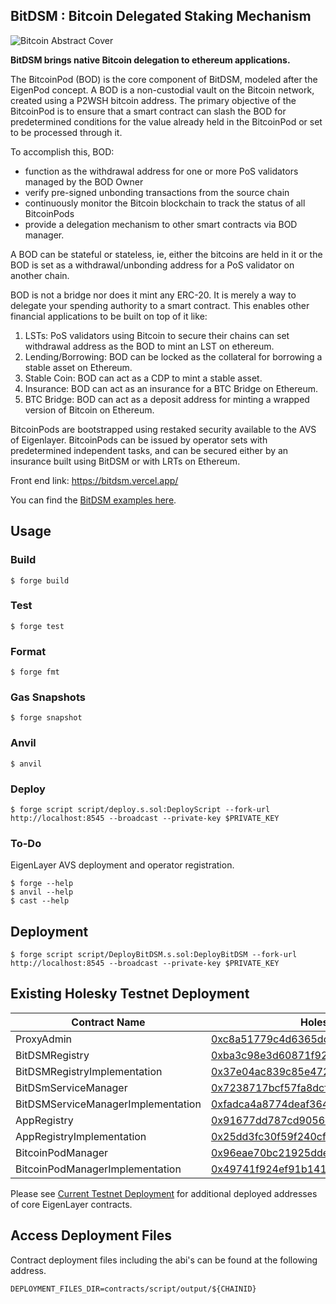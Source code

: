 ## BitDSM : Bitcoin Delegated Staking Mechanism

![Bitcoin Abstract Cover](./assets/cover.jpeg)

**BitDSM brings native Bitcoin delegation to ethereum applications.**

The BitcoinPod (BOD) is the core component of BitDSM, modeled after the EigenPod concept. A BOD is a non-custodial vault on the Bitcoin network, created using a P2WSH bitcoin address. The primary objective of the BitcoinPod is to ensure that a smart contract can slash the BOD for predetermined conditions for the value already held in the BitcoinPod or set to be processed through it.

To accomplish this, BOD:

- function as the withdrawal address for one or more PoS validators managed by the BOD Owner
- verify pre-signed unbonding transactions from the source chain
- continuously monitor the Bitcoin blockchain to track the status of all BitcoinPods
- provide a delegation mechanism to other smart contracts via BOD manager.

A BOD can be stateful or stateless, ie, either the bitcoins are held in it or the BOD is set as a withdrawal/unbonding address for a PoS validator on another chain.

BOD is not a bridge nor does it mint any ERC-20. It is merely a way to delegate your spending authority to a smart contract. This enables other financial applications to be built on top of it like:

1. LSTs: PoS validators using Bitcoin to secure their chains can set withdrawal address as the BOD to mint an LST on ethereum.
2. Lending/Borrowing: BOD can be locked as the collateral for borrowing a stable asset on Ethereum.
3. Stable Coin: BOD can act as a CDP to mint a stable asset.
4. Insurance: BOD can act as an insurance for a BTC Bridge on Ethereum.
5. BTC Bridge: BOD can act as a deposit address for minting a wrapped version of Bitcoin on Ethereum.

BitcoinPods are bootstrapped using restaked security available to the AVS of Eigenlayer. BitcoinPods can be issued by operator sets with predetermined independent tasks, and can be secured either by an insurance built using BitDSM or with LRTs on Ethereum.

Front end link: https://bitdsm.vercel.app/

You can find the [BitDSM examples here](https://github.com/BitDSM/BitDSM-examples).

## Usage

### Build

```shell
$ forge build
```

### Test

```shell
$ forge test
```

### Format

```shell
$ forge fmt
```

### Gas Snapshots

```shell
$ forge snapshot
```

### Anvil

```shell
$ anvil
```

### Deploy

```shell
$ forge script script/deploy.s.sol:DeployScript --fork-url http://localhost:8545 --broadcast --private-key $PRIVATE_KEY
```

### To-Do

EigenLayer AVS deployment and operator registration.

```shell
$ forge --help
$ anvil --help
$ cast --help
```

## Deployment

```shell
$ forge script script/DeployBitDSM.s.sol:DeployBitDSM --fork-url http://localhost:8545 --broadcast --private-key $PRIVATE_KEY
```

## Existing Holesky Testnet Deployment

| Contract Name                      | Holesky Address                                                                                                               |
| ---------------------------------- | ----------------------------------------------------------------------------------------------------------------------------- |
| ProxyAdmin                         | [0xc8a51779c4d6365dd5fc4779a6518fc1598d1654](https://holesky.etherscan.io/address/0xc8a51779c4d6365dd5fc4779a6518fc1598d1654) |
| BitDSMRegistry                     | [0xba3c98e3d60871f92d1c8890a13207fe46534641](https://holesky.etherscan.io/address/0xba3c98e3d60871f92d1c8890a13207fe46534641) |
| BitDSMRegistryImplementation       | [0x37e04ac839c85e472310ff592b83e3f15e9920ec](https://holesky.etherscan.io/address/0x37e04ac839c85e472310ff592b83e3f15e9920ec) |
| BitDSmServiceManager               | [0x7238717bcf57fa8dcfece86f827e05a1ad4bf6b1](https://holesky.etherscan.io/address/0x7238717bcf57fa8dcfece86f827e05a1ad4bf6b1) |
| BitDSMServiceManagerImplementation | [0xfadca4a8774deaf364fa92d62054430ff76b3e97](https://holesky.etherscan.io/address/0xfadca4a8774deaf364fa92d62054430ff76b3e97) |
| AppRegistry                        | [0x91677dd787cd9056c5805cbb74e271fd83d88e61](https://holesky.etherscan.io/address/0x91677dd787cd9056c5805cbb74e271fd83d88e61) |
| AppRegistryImplementation          | [0x25dd3fc30f59f240cfccfd893340f9cb9e365d75](https://holesky.etherscan.io/address/0x25dd3fc30f59f240cfccfd893340f9cb9e365d75) |
| BitcoinPodManager                  | [0x96eae70bc21925dde05602c87c4483579205b1f6](https://holesky.etherscan.io/address/0x96eae70bc21925dde05602c87c4483579205b1f6) |
| BitcoinPodManagerImplementation    | [0x49741f924ef91b14184ebe38b952f3ddf09008be](https://holesky.etherscan.io/address/0x49741f924ef91b14184ebe38b952f3ddf09008be) |

Please see [Current Testnet Deployment](https://github.com/Layr-Labs/eigenlayer-contracts?tab=readme-ov-file#current-testnet-deployment) for additional deployed addresses of core EigenLayer contracts.

## Access Deployment Files

Contract deployment files including the abi's can be found at the following address.

```
DEPLOYMENT_FILES_DIR=contracts/script/output/${CHAINID}
```
